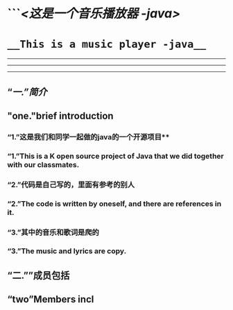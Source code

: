 # ```___<这是一个音乐播放器  -java>___  

# ```__This is a music player -java__```  

***
---
***
## “_一.”简介_   
## "one."brief introduction

### “1.”这是我们和同学一起做的java的一个开源项目**  

### “1.”This is a K open source project of Java that we did together with our classmates.  

### “2.”代码是自己写的，里面有参考的别人  

### “2.”The code is written by oneself, and there are references in it.  
### “3.”其中的音乐和歌词是爬的  
### “3.”The music and lyrics are copy.  
## “二.””成员包括  
## “two”Members incl
